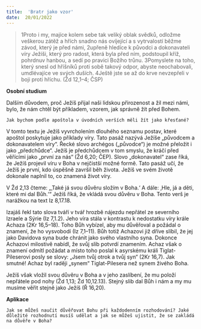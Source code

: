 ```yaml
---
title:  'Bratr jako vzor'
date:  20/01/2022
---
```


> <p></p>
> 1Proto i my, majíce kolem sebe tak veliký oblak svědků, odložme veškerou zátěž a hřích snadno nás ovíjející a s vytrvalostí běžme závod, který je před námi, 2upřeně hledíce k původci a dokonavateli víry Ježíši, který pro radost, která byla před ním, podstoupil kříž, pohrdnuv hanbou, a sedí po pravici Božího trůnu. 3Pomyslete na toho, který snesl od hříšníků proti sobě takový odpor, abyste neochabovali, umdlévajíce ve svých duších. 4Ještě jste se až do krve nevzepřeli v boji proti hříchu. (Žd 12,1–4; ČSP)

**Osobní studium**

Dalším důvodem, proč Ježíš přijal naši lidskou přirozenost a žil mezi námi, bylo, že nám chtěl být příkladem, vzorem, jak správně žít před Bohem.

`Jak bychom podle apoštola v úvodních verších měli žít jako křesťané?`

V tomto textu je Ježíš vyvrcholením dlouhého seznamu postav, které apoštol poskytuje jako příklady víry. Tato pasáž nazývá Ježíše „původcem a dokonavatelem víry“. Řecké slovo archégos („původce“) je možné přeložit i jako „předchůdce“. Ježíš je předchůdcem v tom smyslu, že kráčí před věřícími jako „první za nás“ (Žd 6,20; ČEP). Slovo „dokonavatel“ zase říká, že Ježíš projevil víru v Boha v nejčistší možné formě. Tato pasáž učí, že Ježíš je první, kdo úspěšně završil běh života. Ježíš ve svém životě dokonale naplnil to, co znamená život víry.

V Žd 2,13 čteme: „‚Také já svou důvěru složím v Boha.‘ A dále: ‚Hle, já a děti, které mi dal Bůh.‘“ Ježíš říká, že vkládá svou důvěru v Boha. Tento verš je narážkou na text Iz 8,17.18.

Izajáš řekl tato slova tváří v tvář hrozbě nájezdu nepřátel ze severního Izraele a Sýrie (Iz 7,1.2). Jeho víra stála v kontrastu k nedostatku víry krále Achaza (2Kr 16,5–18). Toho Bůh vybízel, aby mu důvěřoval a požádal o znamení, že ho vysvobodí (Iz 7,1–11). Bůh totiž Achazovi již dříve slíbil, že jej jako Davidova syna bude chránit jako svého vlastního syna. Dokonce Achazovi milostivě nabídl, že svůj slib potvrdí znamením. Achaz však o znamení odmítl požádat a místo toho poslal k asyrskému králi Tiglat-Pileserovi posly se slovy: „Jsem tvůj otrok a tvůj syn“ (2Kr 16,7). Jak smutné! Achaz byl raději „synem“ Tiglat-Pilesera než synem živého Boha.

Ježíš však vložil svou důvěru v Boha a v jeho zaslíbení, že mu položí nepřátele pod nohy (Žd 1,13; Žd 10,12.13). Stejný slib dal Bůh i nám a my mu musíme věřit stejně jako Ježíš (Ř 16,20).

**Aplikace**

`Jak se můžeš naučit důvěřovat Bohu při každodenním rozhodování? Jaké důležité rozhodnutí musíš udělat a jak se můžeš ujistit, že se zakládá na důvěře v Boha?`